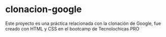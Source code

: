 # clonacion-google
Este proyecto es una práctica relacionada con la clonación de Google, fue creado con HTML y CSS en el bootcamp de Tecnolochicas PRO
